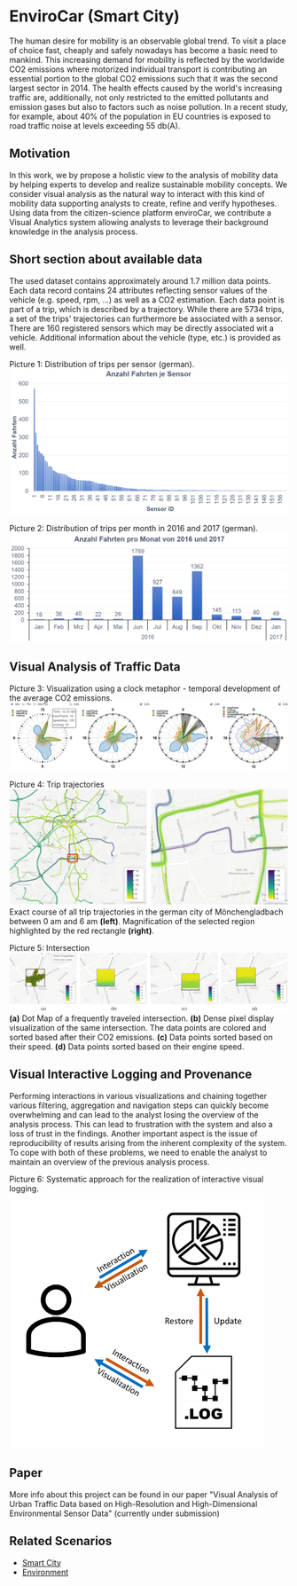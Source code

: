 # EnviroCar (Smart City)

The human desire for mobility is an observable global trend. To visit a place of choice fast, cheaply and safely
nowadays has become a basic need to mankind. This increasing demand for mobility is reflected by the worldwide CO2
emissions where motorized individual transport is contributing an essential portion to the global CO2 emissions such
that it was the second largest sector in 2014. The health effects caused by the world's increasing traffic are,
additionally, not only restricted to the emitted pollutants and emission gases but also to factors such as noise
pollution. In a recent study, for example, about 40% of the population in EU countries is exposed to road traffic noise
at levels exceeding 55 db(A).

## Motivation

In this work, we by propose a holistic view to the analysis of mobility data by helping experts to develop and realize
sustainable mobility concepts. We consider visual analysis as the natural way to interact with this kind of mobility
data supporting analysts to create, refine and verify hypotheses. Using data from the citizen-science platform
enviroCar, we contribute a Visual Analytics system allowing analysts to leverage their background knowledge in the
analysis process.

## Short section about available data

The used dataset contains approximately around 1.7 million data points. Each data record contains 24 attributes
reflecting sensor values of the vehicle (e.g. speed, rpm, ...) as well as a CO2 estimation. Each data point is part of a
trip, which is described by a trajectory. While there are 5734 trips, a set of the trips' trajectories can furthermore
be associated with a sensor. There are 160 registered sensors which may be directly associated wit a vehicle. Additional
information about the vehicle (type, etc.) is provided as well.

Picture 1: Distribution of trips per sensor (german).
    ![Trips per sensor](tripspersensor.png)


Picture 2: Distribution of trips per month in 2016 and 2017 (german).
    ![Trips per month](tripspermonth.png)

## Visual Analysis of Traffic Data

Picture 3: Visualization using a clock metaphor - temporal development of the average CO2 emissions.
    ![Clock View](clockview.png)

Picture 4: Trip trajectories
    ![Trajectories](trajectories.png)
    Exact course of all trip trajectories in the german city of Mönchengladbach between 0 am and 6 am **(left)**.
    Magnification of the selected region highlighted by the red rectangle **(right)**.

Picture 5: Intersection
    ![Dot Maps](dotmaps.png)
    **(a)** Dot Map of a frequently traveled intersection.
    **(b)** Dense pixel display visualization of the same intersection.
        The data points are colored and sorted based after their CO2 emissions.
    **(c)** Data points sorted based on their speed.
    **(d)** Data points sorted based on their engine speed.

## Visual Interactive Logging and Provenance

Performing interactions in various visualizations and chaining together various filtering, aggregation and navigation
steps can quickly become overwhelming and can lead to the analyst losing the overview of the analysis process. This can
lead to frustration with the system and also a loss of trust in the findings. Another important aspect is the issue of
reproducibility of results arising from the inherent complexity of the system. To cope with both of these problems, we
need to enable the analyst to maintain an overview of the previous analysis process.

Picture 6: Systematic approach for the realization of interactive visual logging.
    ![Systematic Logging](logging2.png)

## Paper

More info about this project can be found in our paper "Visual Analysis of Urban Traffic Data based on High-Resolution
and High-Dimensional Environmental Sensor Data" (currently under submission)
    
## Related Scenarios

  - [Smart City](../../scenarios/smartcity/index.md)
  - [Environment](../../scenarios/environment/index.md)
